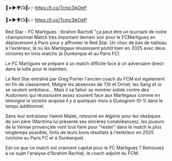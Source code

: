 🔴➤►🌍📺📱👉 https://t.co/Tcmc3ikOeP

🔴➤►🌍📺📱👉 https://t.co/Tcmc3ikOeP


Red Star - FC Martigues : Ibrahim Rachidi "ça peut être un tournant de notre championnat
Match très important demain soir pour le FCMartigues en déplacement à Paris pour y affronter le Red Star. Un choc de bas de tableau à l'extérieur, là où les Martégaux réussissent plutôt bien en 2025 avec deux victoires en trois matchs (à Dunkerque et au Paris FC)

Le FC Martigues se prépare à un match difficile face à un adversaire direct dans la lutte pour le maintien.

Le Red Star entraîné par Greg Poirier l'ancien coach du FCM est également en fin de classement. Malgré les absences de Tlili et Orinel, les Sang et or se veulent ambitieux... Mais il va falloir se montrer solide contre des Audoniens qui réussissent assez souvent face aux Martégaux comme en témoigne la victoire acquise il y a quelques mois à Gueugnon (0-1) dans le temps additionnel. 

Sans leur entraîneur Hakim Malek, retourné en Algérie pour les obsèques de son père (Maritima lui présente ses sincères condoléances), les joueurs de la Venise provençale vont tout faire pour "rester" dans le match le plus longtemps possible, forts de leurs bons résultats à l'extérieur en 2025 (victoire au Paris FC et à Dunkerque).

Est-ce que ce match est vraiment capital pour le FC Martigues ? Retrouvez à ce sujet l'analyse d'Ibrahim Rachidi, le coach adjoint du FCM.
